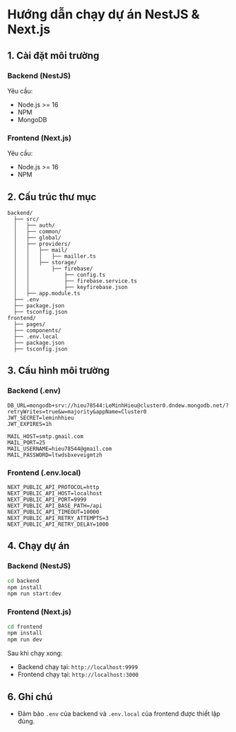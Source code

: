 # Hướng dẫn chạy dự án NestJS & Next.js

## 1. Cài đặt môi trường
### Backend (NestJS)
Yêu cầu:
- Node.js >= 16
- NPM 
- MongoDB

### Frontend (Next.js)
Yêu cầu:
- Node.js >= 16
- NPM 

## 2. Cấu trúc thư mục
```
backend/
  ├── src/
  │   ├── auth/
  │   ├── common/
  │   ├── global/
  │   ├── providers/
  │   │   ├── mail/
  │   │   │   ├── mailler.ts
  │   │   ├── storage/
  │   │       ├── firebase/
  │   │           ├── config.ts
  │   │           ├── firebase.service.ts
  │   │           ├── keyfirebase.json
  │   ├── app.module.ts
  ├── .env
  ├── package.json
  ├── tsconfig.json
frontend/
  ├── pages/
  ├── components/
  ├── .env.local
  ├── package.json
  ├── tsconfig.json
```

## 3. Cấu hình môi trường
### Backend (.env)
```env
DB_URL=mongodb+srv://hieu78544:LeMinhHieu@cluster0.dndew.mongodb.net/?retryWrites=true&w=majority&appName=Cluster0
JWT_SECRET=leminhhieu
JWT_EXPIRES=1h

MAIL_HOST=smtp.gmail.com
MAIL_PORT=25
MAIL_USERNAME=hieu78544@gmail.com
MAIL_PASSWORD=ltwdsbxeveigmtzh

```

### Frontend (.env.local)
```env
NEXT_PUBLIC_API_PROTOCOL=http
NEXT_PUBLIC_API_HOST=localhost
NEXT_PUBLIC_API_PORT=9999
NEXT_PUBLIC_API_BASE_PATH=/api
NEXT_PUBLIC_API_TIMEOUT=10000
NEXT_PUBLIC_API_RETRY_ATTEMPTS=3
NEXT_PUBLIC_API_RETRY_DELAY=1000
```

## 4. Chạy dự án
### Backend (NestJS)
```sh
cd backend
npm install
npm run start:dev
```

### Frontend (Next.js)
```sh
cd frontend
npm install
npm run dev
```

Sau khi chạy xong:
- Backend chạy tại: `http://localhost:9999`
- Frontend chạy tại: `http://localhost:3000`


## 6. Ghi chú
- Đảm bảo `.env` của backend và `.env.local` của frontend được thiết lập đúng.


